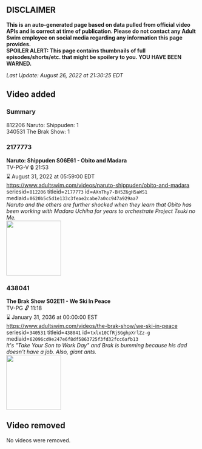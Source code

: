 ## DISCLAIMER
**This is an auto-generated page based on data pulled from official video APIs and is correct at time of publication. Please do not contact any Adult Swim employee on social media regarding any information this page provides.**  
**SPOILER ALERT: This page contains thumbnails of full episodes/shorts/etc. that might be spoilery to you. YOU HAVE BEEN WARNED.**  

_Last Update: August 26, 2022 at 21:30:25 EDT_
## Video added
### Summary
812206 Naruto: Shippuden: 1  
340531 The Brak Show: 1  
### 2177773
**Naruto: Shippuden S06E61 - Obito and Madara**  
TV-PG-V 🔒 21:53  
⌛ August 31, 2022 at 05:59:00 EDT  
https://www.adultswim.com/videos/naruto-shippuden/obito-and-madara  
seriesid=`812206` titleid=`2177773` id=`AXnThy7-BH5Z6gH5aWS1` mediaid=`0620b5c5d1e133c3feae2cabe7a0cc947a929aa7`  
_Naruto and the others are further shocked when they learn that Obito has been working with Madara Uchiha for years to orchestrate Project Tsuki no Me._  
<a href="https://media.cdn.adultswim.com/uploads/20210604/thumbnails/2_21641155399-NarutoShippuden_344_ObitoAndMadara.png"><img src="https://media.cdn.adultswim.com/uploads/20210604/thumbnails/2_21641155399-NarutoShippuden_344_ObitoAndMadara.png" height="144px" /></a>
### 438041
**The Brak Show S02E11 - We Ski In Peace**  
TV-PG 🔓 11:18  
⌛ January 31, 2036 at 00:00:00 EST  
https://www.adultswim.com/videos/the-brak-show/we-ski-in-peace  
seriesid=`340531` titleid=`438041` id=`txlx10CfRjSGghpXrlZz-g` mediaid=`62096cd9e247e6f8df5863725f3fd32fcc6afb13`  
_It's "Take Your Son to Work Day" and Brak is bumming because his dad doesn't have a job. Also, giant ants._  
<a href="https://media.cdn.adultswim.com/uploads/20200302/thumbnails/2_20321430550-brak_2211.jpg"><img src="https://media.cdn.adultswim.com/uploads/20200302/thumbnails/2_20321430550-brak_2211.jpg" height="144px" /></a>
## Video removed
No videos were removed.  
